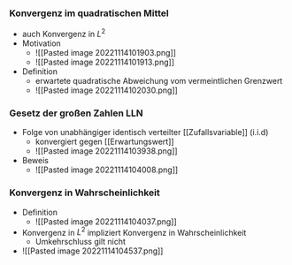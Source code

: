 ### Konvergenz im quadratischen Mittel
+ auch Konvergenz in $L^2$
+ Motivation
	+ ![[Pasted image 20221114101903.png]]
	+ ![[Pasted image 20221114101913.png]]
+ Definition
	+ erwartete quadratische Abweichung vom vermeintlichen Grenzwert
	+ ![[Pasted image 20221114102030.png]]

### Gesetz der großen Zahlen LLN
+ Folge von unabhängiger identisch verteilter [[Zufallsvariable]] (i.i.d)
	+ konvergiert gegen [[Erwartungswert]]
	+ ![[Pasted image 20221114103938.png]]
+ Beweis
	+ ![[Pasted image 20221114104008.png]]

### Konvergenz in Wahrscheinlichkeit
+ Definition
	+ ![[Pasted image 20221114104037.png]]
+ Konvergenz in $L^2$ impliziert Konvergenz in Wahrscheinlichkeit
	+ Umkehrschluss gilt nicht
+ ![[Pasted image 20221114104537.png]]